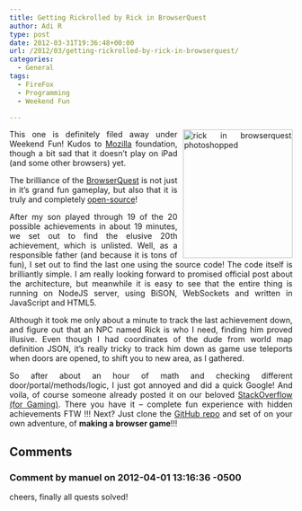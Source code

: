 ```yaml
---
title: Getting Rickrolled by Rick in BrowserQuest
author: Adi R
type: post
date: 2012-03-31T19:36:48+00:00
url: /2012/03/getting-rickrolled-by-rick-in-browserquest/
categories:
  - General
tags:
  - FireFox
  - Programming
  - Weekend Fun

---
```

<p align="justify">
  <a href="http://browserquest.mozilla.org/" target="_blank"><img style="background-image: none; border-bottom: 0px; border-left: 0px; margin: 0px 0px 0px 10px; padding-left: 0px; padding-right: 0px; display: inline; float: right; border-top: 0px; border-right: 0px; padding-top: 0px" title="rick in browserquest photoshopped" border="0" alt="rick in browserquest photoshopped" align="right" src="https://i0.wp.com/www.adir1.com/uploads/2012/03/rick-in-browserquest-photoshopped.png?resize=195%2C229" width="195" height="229" data-recalc-dims="1" /></a>This one is definitely filed away under Weekend Fun! Kudos to <a title="Blog post about BrowserQuest release" href="http://hacks.mozilla.org/2012/03/browserquest/" target="_blank">Mozilla</a> foundation, though a bit sad that it doesn’t play on iPad (and some other browsers) yet.
</p>

<p align="justify">
  The brilliance of the <a href="http://browserquest.mozilla.org/" target="_blank">BrowserQuest</a> is not just in it’s grand fun gameplay, but also that it is truly and completely <a href="https://github.com/mozilla/BrowserQuest" target="_blank">open-source</a>!
</p>

<p align="justify">
  After my son played through 19 of the 20 possible achievements in about 19 minutes, we set out to find the elusive 20th achievement, which is unlisted. Well, as a responsible father (and because it is tons of fun), I set out to find the last one using the source code! The code itself is brilliantly simple. I am really looking forward to promised official post about the architecture, but meanwhile it is easy to see that the entire thing is running on NodeJS server, using BiSON, WebSockets and written in JavaScript and HTML5.
</p>

<p align="justify">
  Although it took me only about a minute to track the last achievement down, and figure out that an NPC named Rick is who I need, finding him proved illusive. Even though I had coordinates of the dude from world map definition JSON, it’s really tricky to track him down as game use teleports when doors are opened, to shift you to new area, as I gathered.
</p>

<p align="justify">
  So after about an hour of math and checking different door/portal/methods/logic, I just got annoyed and did a quick Google! And voila, of course someone already posted it on our beloved <a href="http://gaming.stackexchange.com/questions/59442/what-are-the-two-hidden-achievements-and-how-do-i-get-them" target="_blank">StackOverflow (for Gaming)</a>. There you have it – complete fun experience with hidden achievements FTW !!! Next? Just clone the <a href="https://github.com/mozilla/BrowserQuest" target="_blank">GitHub repo</a> and set of on your own adventure, of <strong>making a browser game</strong>!!!
</p>

## Comments

### Comment by manuel on 2012-04-01 13:16:36 -0500
cheers, finally all quests solved!